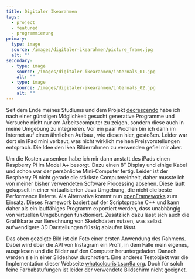 ```yaml
---
title: Digitaler Ikearahmen
tags: 
  - project
  - featured
  - programmierung 
primary:
  type: image
  source: /images/digitaler-ikearahmen/picture_frame.jpg
  alt: ""
secondary:
  - type: image
    source: /images/digitaler-ikearahmen/internals_01.jpg
    alt: ""
  - type: image
    source: /images/digitaler-ikearahmen/internals_02.jpg
    alt: ""
---
```

Seit dem Ende meines Studiums und dem Projekt [decrescendo](/projekte/decrescendo/) habe ich nach einer günstigen Möglichkeit gesucht generative Programme und Versuche nicht nur am Arbeitscomputer zu zeigen, sondern diese auch in meine Umgebung zu integrieren. Vor ein paar Wochen bin ich dann im Internet auf einen ähnlichen Aufbau , wie diesen hier, gestoßen. Leider war dort ein iPad mini verbaut, was nicht wirklich meinen Preisvorstellungen entsprach. Die Idee den Ikea Bilderrahmen zu verwenden gefiel mir aber.

Um die Kosten zu senken habe ich mir dann anstatt des iPads einen Raspberry Pi im Model A+ besorgt. Dazu einen 8” Display und einige Kabel und schon war der persönliche Mini-Computer fertig. Leider ist der Respberry Pi nicht gerade die stärkste Computereinheit, daher musste ich von meiner bisher verwendeten Software Processing absehen. Diese läuft gekapselt in einer virtualisierten Java Umgebung, die nicht die beste Performance lieferte. Als Alternative kommt nun [openFrameworks](http://openframeworks.cc/) zum Einsatz. Dieses Framework basiert auf der Scriptsprache C++ und kann daher als ein lauffähiges Programm exportiert werden, dass unabhängig von virtuellen Umgebungen funktioniert. Zusätzlich dazu lässt sich auch die Grafikkarte zur Berechnung von Sketchdaten nutzen, was selbst aufwendigere 3D Darstellungen flüssig ablaufen lässt. 

Das oben gezeigte Bild ist ein Foto einer ersten Anwendung des Rahmens. Dabei wird über die API von Instagram ein Profil, in dem Falle mein eigenes, ausgelesen und die Bilder auf den Computer heruntergeladen. Danach werden sie in einer Slideshow durchrotiert. Eine anderes Testobjekt war die Implementation dieser Webseite [whatcolourisit.scn9a.org](http://whatcolourisit.scn9a.org/). Doch für solch feine Farbabstufungen ist leider der verwendete Bildschirm nicht geeignet.